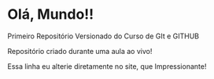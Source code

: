 # Olá, Mundo!!
 Primeiro Repositório Versionado do Curso de GIt e GITHUB

Repositório criado durante uma aula ao vivo!

Essa linha eu alterie diretamente no site, que Impressionante!
